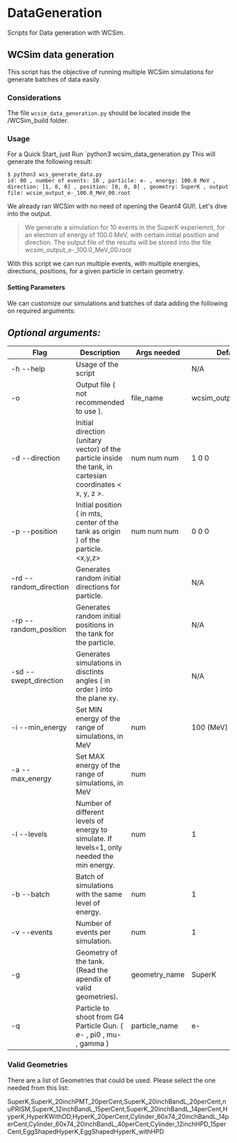 # DataGeneration
Scripts for Data generation with WCSim.

## WCSim data generation
This script has the objective of running multiple WCSim simulations for generate batches of data easily.


### Considerations
The file `wcsim_data_generation.py` should be located inside the /WCSim_build folder. 

### Usage
For a Quick Start, just Run `python3 wcsim_data_generation.py
This will generate the following result:

    $ python3 wcs_generate_data.py
    id: 00 , number of events: 10 , particle: e- , energy: 100.0 MeV , direction: [1, 0, 0] , position: [0, 0, 0] , geometry: SuperK , output file: wcsim_output_e-_100.0_MeV_00.root

We already ran WCSim with no need of opening the Geant4 GUI!.
Let's dive into the output.

> We generate  a simulation for 10 events in the SuperK experiemnt, for
> an electron of energy of 100.0 MeV, with certain initial position and
> direction. The output file of the results will be stored into the file
> wcsim_output_e-_100.0_MeV_00.root

With this script we can run multiple events, with multiple energies, directions, positions, for a given particle in certain geometry.

#### Setting Parameters
We can customize our simulations and batches of data adding the following on required arguments:

*Optional arguments:*
- 
| Flag                    | Description                                                                                                 | Args needed   | Default value                                  |
|-------------------------|-------------------------------------------------------------------------------------------------------------|---------------|------------------------------------------------|
| -h --help               | Usage of the script                                                                                         |               | N/A                                            |
| -o                      | Output file ( not recommended to use ).                                                                     | file_name     | wcsim_output_<particle>_<energy>_<gen_id>.root |
| -d --direction          | Initial direction (unitary vector) of the particle inside the tank,  in cartesian coordinates < x, y, z >.  | num num num   | 1  0  0                                        |
|  -p --position          | Initial position ( in mts, center of the tank as origin ) of the particle. <x,y,z>                          | num num num   | 0  0  0                                        |
| -rd  --random_direction | Generates random initial directions for particle.                                                           |               | N/A                                            |
| -rp --random_position   | Generates random initial positions in the tank for the particle.                                            |               | N/A                                            |
| -sd --swept_direction   | Generates simulations in disctints angles ( in order ) into the plane xy.                                   |               | N/A                                            |
| -i --min_energy         | Set MIN energy of the range of simulations, in MeV                                                          | num           | 100  (MeV)                                     |
| -a --max_energy         | Set MAX energy of the range of simulations, in MeV                                                          | num           |                                                |
| -l --levels             | Number of different levels of energy to simulate. If levels=1, only needed the min energy.                  | num           | 1                                              |
| -b --batch              | Batch of simulations with the same level of energy.                                                         | num           | 1                                              |
| -v --events             | Number of events per simulation.                                                                            | num           | 1                                              |
| -g                      | Geometry of the tank. (Read the apendix of valid geometries).                                               | geometry_name | SuperK                                         |
| -q                      | Particle to shoot from G4 Particle Gun. ( e- , pi0 , mu- , gamma )                                          | particle_name | e-                                             |


### Valid Geometries
There are a list of Geometries that could be used. Please select the one needed from this list:

SuperK,SuperK_20inchPMT_20perCent,SuperK_20inchBandL_20perCent,nuPRISM,SuperK_12inchBandL_15perCent,SuperK_20inchBandL_14perCent,HyperK,HyperKWithOD,HyperK_20perCent,Cylinder_60x74_20inchBandL_14perCent,Cylinder_60x74_20inchBandL_40perCent,Cylinder_12inchHPD_15perCent,EggShapedHyperK,EggShapedHyperK_withHPD
